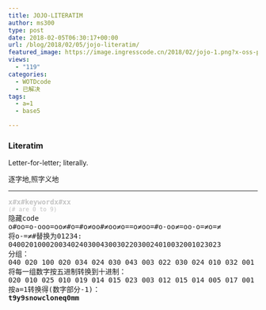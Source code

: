 ```yaml
---
title: JOJO-LITERATIM
author: ms300
type: post
date: 2018-02-05T06:30:17+00:00
url: /blog/2018/02/05/jojo-literatim/
featured_image: https://image.ingresscode.cn/2018/02/jojo-1.png?x-oss-process=image/resize,m_fill,w_530,h_220
views:
  - "119"
categories:
  - WOTDcode
  - 已解决
tags:
  - a=1
  - base5

---
```

### **Literatim**

<span data-sheets-value="" data-sheets-userformat="{&quot;2&quot;:513,&quot;3&quot;:[null,0],&quot;12&quot;:0}">Letter-for-letter; literally.</span>

<span class="op_dict_text2">逐字地,照字义地</span>

<!--more-->

* * *

<pre><span style="color: #c4c4c4;"><b>x#x#keywordx#xx</b></span>
<span style="color: #c4c4c4;"><small>(# are 0 to 9)</small></span>
隐藏code
o#oo=o-ooo=oo≠#o=#o≠oo#≠oo≠o==o≠oo=#o-oo≠=oo-o=≠o=≠
将o-=≠#替换为01234:
040020100020034024030043003022030024010032001023023
分组：
040 020 100 020 034 024 030 043 003 022 030 024 010 032 001 023 023
将每一组数字按五进制转换到十进制：
<span data-sheets-value="{&quot;1&quot;:2,&quot;2&quot;:&quot;t9y9snowcloneq0mm&quot;}" data-sheets-userformat="{&quot;2&quot;:513,&quot;3&quot;:[null,0],&quot;12&quot;:0}">020 010 025 010 019 014 015 023 003 012 015 014 005 017 001 013 013</span>
按a=1转换得(数字部分-1)：
<strong>t9y9snowcloneq0mm

</strong></pre>